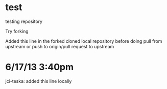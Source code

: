 test
====

testing repository 

Try forking

Added this line in the forked cloned local repository before doing pull from upstream or push to origin/pull request to upstream

# 6/17/13 3:40pm
jci-teska: added this line locally
